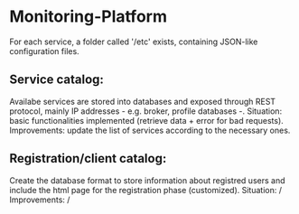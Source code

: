 # Monitoring-Platform
For each service, a folder called '/etc' exists, containing JSON-like configuration files.
## Service catalog: 
Availabe services are stored into databases and exposed through REST protocol, mainly IP addresses - e.g. broker, profile databases -.
Situation: basic functionalities implemented (retrieve data + error for bad requests).
Improvements: update the list of services according to the necessary ones.
## Registration/client catalog:
Create the database format to store information about registred users and include the html page for the registration phase (customized).
Situation: /
Improvements: /
